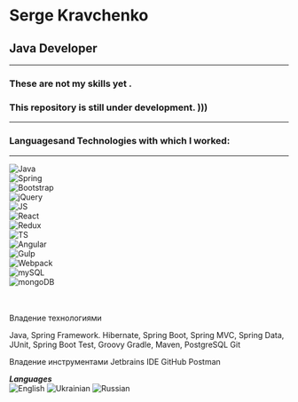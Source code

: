 # Serge Kravchenko
## Java Developer
---
### These are not my skills yet . 
### This repository is still under development. )))
---
### **Languages ​​and Technologies with which I worked:**
---

![Java](https://img.shields.io/badge/-Java-555555?style=for-the-badge&logo=Java&logoColor=dd4b25)  
![Spring](https://img.shields.io/badge/-Spring-Framework-555555?style=for-the-badge&logo=Spring-Framework&logoColor=0068b2)  
![Bootstrap](https://img.shields.io/badge/-Bootstrap&#160;4-555555?style=for-the-badge&logo=Bootstrap&logoColor=69419a)  
![jQuery](https://img.shields.io/badge/-jQuery-555555?style=for-the-badge&logo=jQuery&logoColor=0065aa)  
![JS](https://img.shields.io/badge/-JavaScript-555555?style=for-the-badge&logo=JavaScript&logoColor=efd81d)  
![React](https://img.shields.io/badge/-React-555555?style=for-the-badge&logo=React&logoColor=79d8f7)  
![Redux](https://img.shields.io/badge/-Redux-555555?style=for-the-badge&logo=Redux&logoColor=7c41be)  
![TS](https://img.shields.io/badge/-TypeScript-555555?style=for-the-badge&logo=TypeScript&logoColor=2f74c0)  
![Angular](https://img.shields.io/badge/-Angular-555555?style=for-the-badge&logo=Angular&logoColor=bf0033)  
![Gulp](https://img.shields.io/badge/-Gulp-555555?style=for-the-badge&logo=Gulp&logoColor=ca4545)  
![Webpack](https://img.shields.io/badge/-Webpack-555555?style=for-the-badge&logo=Webpack&logoColor=8acff3)  
![mySQL](https://img.shields.io/badge/-mySQL-555555?style=for-the-badge&logo=mySQL&logoColor=dd8a00)  
![mongoDB](https://img.shields.io/badge/-mongoDB-555555?style=for-the-badge&logo=mongoDB&logoColor=0fa64d)  
<br><br>

Владение технологиями

Java, Spring Framework. Hibernate,
Spring Boot, Spring MVC, Spring Data, JUnit, Spring Boot Test, Groovy
Gradle, Maven, PostgreSQL
Git

Владение инструментами
Jetbrains IDE
GitHub
Postman

**_Languages_**  
![English](https://img.shields.io/badge/English-intermediate-yellowgreen)
![Ukrainian](https://img.shields.io/badge/Ukrainian-native-yellowgreen)
![Russian](https://img.shields.io/badge/Russian-native-yellowgreen)

<br><br>
